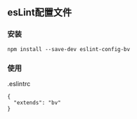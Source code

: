 ## esLint配置文件

### 安装
```
npm install --save-dev eslint-config-bv
```

### 使用
.eslintrc
```
{
  "extends": "bv"  
}
```